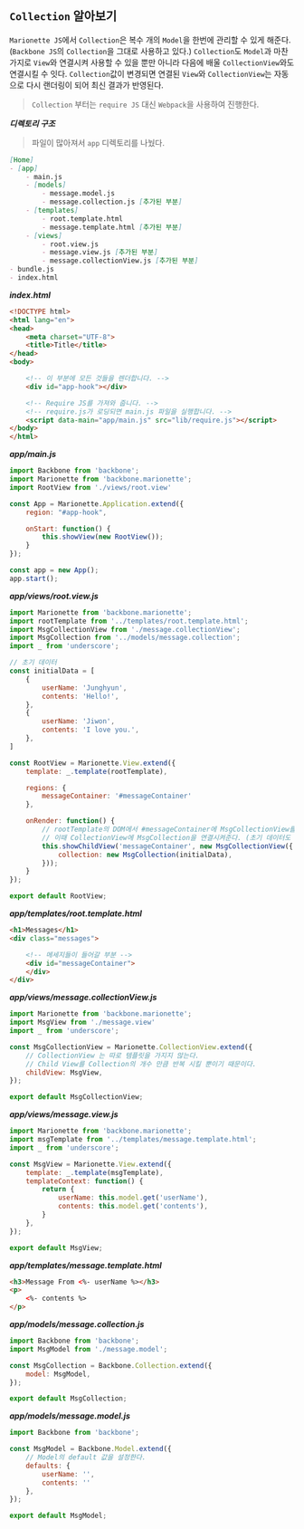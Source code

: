 
## `Collection` 알아보기

`Marionette JS`에서 `Collection`은 복수 개의 `Model`을 한번에 관리할 수 있게 해준다. (`Backbone JS`의 `Collection`을 그대로 사용하고 있다.)
`Collection`도 `Model`과 마찬가지로 `View`와 연결시켜 사용할 수 있을 뿐만 아니라 다음에 배울 `CollectionView`와도 연결시킬 수 잇다.
`Collection`값이 변경되면 연결된 `View`와 `CollectionView`는 자동으로 다시 랜더링이 되어 최신 결과가 반영된다.

> `Collection` 부터는 `require JS` 대신 `Webpack`을 사용하여 진행한다.

***디렉토리 구조***

> 파일이 많아져서 `app` 디렉토리를 나눴다.

```markdown
[Home]
- [app]
    - main.js
    - [models]
        - message.model.js
        - message.collection.js [추가된 부분]
    - [templates]
        - root.template.html
        - message.template.html [추가된 부분]
    - [views]
        - root.view.js
        - message.view.js [추가된 부분]
        - message.collectionView.js [추가된 부분]
- bundle.js
- index.html
```


***index.html***

```html
<!DOCTYPE html>
<html lang="en">
<head>
    <meta charset="UTF-8">
    <title>Title</title>
</head>
<body>

    <!-- 이 부분에 모든 것들을 렌더합니다. -->
    <div id="app-hook"></div>

    <!-- Require JS를 가져와 줍니다. -->
    <!-- require.js가 로딩되면 main.js 파일을 실행합니다. -->
    <script data-main="app/main.js" src="lib/require.js"></script>
</body>
</html>
```

***app/main.js***

```js
import Backbone from 'backbone';
import Marionette from 'backbone.marionette';
import RootView from './views/root.view'

const App = Marionette.Application.extend({
    region: "#app-hook",

    onStart: function() {
        this.showView(new RootView());
    }
});

const app = new App();
app.start();
```

***app/views/root.view.js***

```js
import Marionette from 'backbone.marionette';
import rootTemplate from '../templates/root.template.html';
import MsgCollectionView from './message.collectionView';
import MsgCollection from '../models/message.collection';
import _ from 'underscore';

// 초기 데이터
const initialData = [
    {
        userName: 'Junghyun',
        contents: 'Hello!',
    },
    {
        userName: 'Jiwon',
        contents: 'I love you.',
    },
]

const RootView = Marionette.View.extend({
    template: _.template(rootTemplate),

    regions: {
        messageContainer: '#messageContainer'
    },

    onRender: function() {
        // rootTemplate의 DOM에서 #messageContainer에 MsgCollectionView를 넣는다.
        // 이때 CollectionView에 MsgCollection을 연결시켜준다. (초기 데이터도 주입)
        this.showChildView('messageContainer', new MsgCollectionView({
            collection: new MsgCollection(initialData),
        }));
    }
});

export default RootView;
```

***app/templates/root.template.html***

```html
<h1>Messages</h1>
<div class="messages">

    <!-- 메세지들이 들어갈 부분 -->
    <div id="messageContainer">
    </div>
</div>
```

***app/views/message.collectionView.js***
```js
import Marionette from 'backbone.marionette';
import MsgView from './message.view'
import _ from 'underscore';

const MsgCollectionView = Marionette.CollectionView.extend({
    // CollectionView 는 따로 템플릿을 가지지 않는다.
    // Child View를 Collection의 개수 만큼 반복 시킬 뿐이기 때문이다.
    childView: MsgView,
});

export default MsgCollectionView;
```

***app/views/message.view.js***
```js
import Marionette from 'backbone.marionette';
import msgTemplate from '../templates/message.template.html';
import _ from 'underscore';

const MsgView = Marionette.View.extend({
    template: _.template(msgTemplate),
    templateContext: function() {
        return {
            userName: this.model.get('userName'),
            contents: this.model.get('contents'),
        }
    },
});

export default MsgView;
```

***app/templates/message.template.html***
```html
<h3>Message From <%- userName %></h3>
<p>
    <%- contents %>
</p>
```

***app/models/message.collection.js***
```js
import Backbone from 'backbone';
import MsgModel from './message.model';

const MsgCollection = Backbone.Collection.extend({
    model: MsgModel,
});

export default MsgCollection;
```

***app/models/message.model.js***
```js
import Backbone from 'backbone';

const MsgModel = Backbone.Model.extend({
    // Model의 default 값을 설정한다.
    defaults: {
        userName: '',
        contents: ''
    },
});

export default MsgModel;
```
